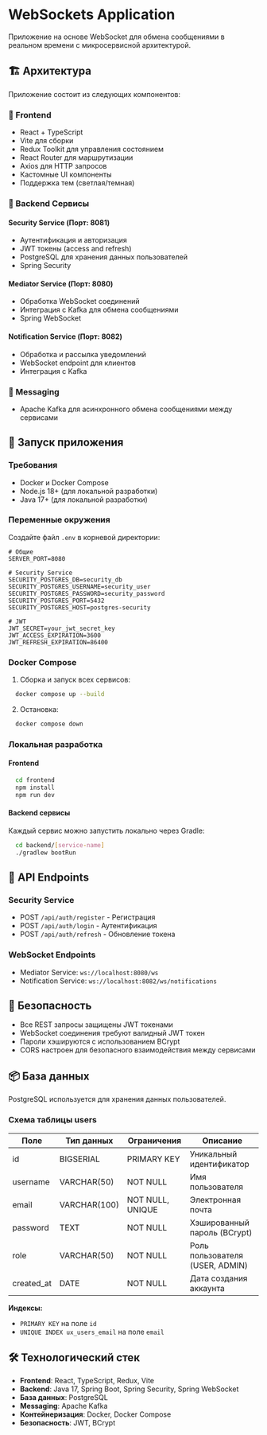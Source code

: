 # WebSockets Application

Приложение на основе WebSocket для обмена сообщениями в реальном времени с микросервисной архитектурой.

## 🏗 Архитектура

Приложение состоит из следующих компонентов:

### 🎨 Frontend
- React + TypeScript
- Vite для сборки
- Redux Toolkit для управления состоянием
- React Router для маршрутизации
- Axios для HTTP запросов
- Кастомные UI компоненты
- Поддержка тем (светлая/темная)

### 🔧 Backend Сервисы

#### Security Service (Порт: 8081)
- Аутентификация и авторизация
- JWT токены (access and refresh)
- PostgreSQL для хранения данных пользователей
- Spring Security

#### Mediator Service (Порт: 8080)
- Обработка WebSocket соединений
- Интеграция с Kafka для обмена сообщениями
- Spring WebSocket

#### Notification Service (Порт: 8082)
- Обработка и рассылка уведомлений
- WebSocket endpoint для клиентов
- Интеграция с Kafka

### 📡 Messaging
- Apache Kafka для асинхронного обмена сообщениями между сервисами

## 🚀 Запуск приложения

### Требования
- Docker и Docker Compose
- Node.js 18+ (для локальной разработки)
- Java 17+ (для локальной разработки)

### Переменные окружения
Создайте файл `.env` в корневой директории:

```env
# Общие
SERVER_PORT=8080

# Security Service
SECURITY_POSTGRES_DB=security_db
SECURITY_POSTGRES_USERNAME=security_user
SECURITY_POSTGRES_PASSWORD=security_password
SECURITY_POSTGRES_PORT=5432
SECURITY_POSTGRES_HOST=postgres-security

# JWT
JWT_SECRET=your_jwt_secret_key
JWT_ACCESS_EXPIRATION=3600
JWT_REFRESH_EXPIRATION=86400
```

### Docker Compose
1. Сборка и запуск всех сервисов:
```bash
  docker compose up --build
```

2. Остановка:
```bash
  docker compose down
```

### Локальная разработка

#### Frontend
```bash
  cd frontend
  npm install
  npm run dev
```

#### Backend сервисы
Каждый сервис можно запустить локально через Gradle:
```bash
  cd backend/[service-name]
  ./gradlew bootRun
```

## 📝 API Endpoints

### Security Service
- POST `/api/auth/register` - Регистрация
- POST `/api/auth/login` - Аутентификация
- POST `/api/auth/refresh` - Обновление токена

### WebSocket Endpoints
- Mediator Service: `ws://localhost:8080/ws`
- Notification Service: `ws://localhost:8082/ws/notifications`

## 🔐 Безопасность
- Все REST запросы защищены JWT токенами
- WebSocket соединения требуют валидный JWT токен
- Пароли хэшируются с использованием BCrypt
- CORS настроен для безопасного взаимодействия между сервисами

## 📦 База данных
PostgreSQL используется для хранения данных пользователей.

### Схема таблицы users

| Поле       | Тип данных   | Ограничения      | Описание                        |
|------------|--------------|------------------|---------------------------------|
| id         | BIGSERIAL    | PRIMARY KEY      | Уникальный идентификатор        |
| username   | VARCHAR(50)  | NOT NULL         | Имя пользователя                |
| email      | VARCHAR(100) | NOT NULL, UNIQUE | Электронная почта               |
| password   | TEXT         | NOT NULL         | Хэшированный пароль (BCrypt)    |
| role       | VARCHAR(50)  | NOT NULL         | Роль пользователя (USER, ADMIN) |
| created_at | DATE         | NOT NULL         | Дата создания аккаунта          |

**Индексы:**
- `PRIMARY KEY` на поле `id`
- `UNIQUE INDEX ux_users_email` на поле `email`

## 🛠 Технологический стек
- **Frontend**: React, TypeScript, Redux, Vite
- **Backend**: Java 17, Spring Boot, Spring Security, Spring WebSocket
- **База данных**: PostgreSQL
- **Messaging**: Apache Kafka
- **Контейнеризация**: Docker, Docker Compose
- **Безопасность**: JWT, BCrypt